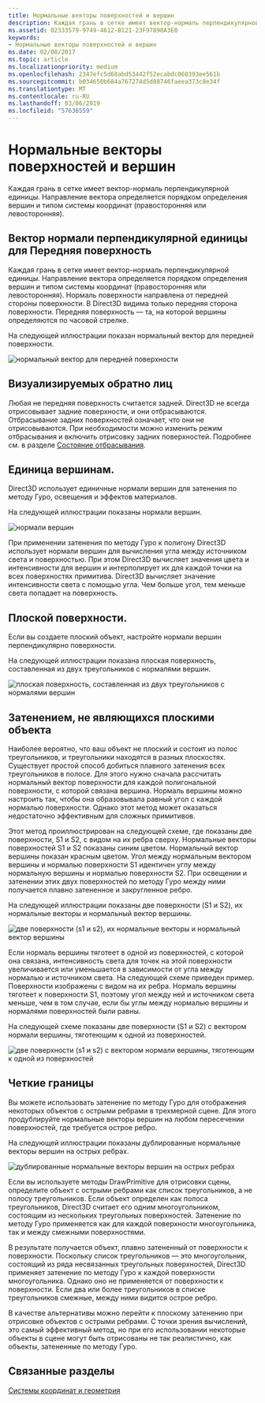 ```yaml
---
title: Нормальные векторы поверхностей и вершин
description: Каждая грань в сетке имеет вектор-нормаль перпендикулярной единицы. Направление вектора определяется порядком определения вершин и типом системы координат (правосторонняя или левосторонняя).
ms.assetid: 02333579-9749-4612-B121-23F97898A3E0
keywords:
- Нормальные векторы поверхностей и вершин
ms.date: 02/08/2017
ms.topic: article
ms.localizationpriority: medium
ms.openlocfilehash: 2347efc5d68abd53442f52ecabdc060393ee561b
ms.sourcegitcommit: b034650b684a767274d5d88746faeea373c8e34f
ms.translationtype: MT
ms.contentlocale: ru-RU
ms.lasthandoff: 03/06/2019
ms.locfileid: "57636559"
---
```

# <a name="face-and-vertex-normal-vectors"></a>Нормальные векторы поверхностей и вершин


Каждая грань в сетке имеет вектор-нормаль перпендикулярной единицы. Направление вектора определяется порядком определения вершин и типом системы координат (правосторонняя или левосторонняя).

## <a name="span-idperpendicularunitnormalvectorforafrontfacespanspan-idperpendicularunitnormalvectorforafrontfacespanspan-idperpendicularunitnormalvectorforafrontfacespanperpendicular-unit-normal-vector-for-a-front-face"></a><span id="Perpendicular_unit_normal_vector_for_a_front_face"></span><span id="perpendicular_unit_normal_vector_for_a_front_face"></span><span id="PERPENDICULAR_UNIT_NORMAL_VECTOR_FOR_A_FRONT_FACE"></span>Вектор нормали перпендикулярной единицы для Передняя поверхность


Каждая грань в сетке имеет вектор-нормаль перпендикулярной единицы. Направление вектора определяется порядком определения вершин и типом системы координат (правосторонняя или левосторонняя). Нормаль поверхности направлена от передней стороны поверхности. В Direct3D видима только передняя сторона поверхности. Передняя поверхность — та, на которой вершины определяются по часовой стрелке.

На следующей иллюстрации показан нормальный вектор для передней поверхности.

![нормальный вектор для передней поверхности](images/nrmlvect.png)

## <a name="span-idcullingbackfacesspanspan-idcullingbackfacesspanspan-idcullingbackfacesspanculling-back-faces"></a><span id="Culling_back_faces"></span><span id="culling_back_faces"></span><span id="CULLING_BACK_FACES"></span>Визуализируемых обратно лиц


Любая не передняя поверхность считается задней. Direct3D не всегда отрисовывает задние поверхности, и они отбрасываются. Отбрасывание задних поверхностей означает, что они не отрисовываются. При необходимости можно изменить режим отбрасывания и включить отрисовку задних поверхностей. Подробнее см. в разделе [Состояние отбрасывания](https://msdn.microsoft.com/library/windows/desktop/bb204882).

## <a name="span-idvertexunitnormalsspanspan-idvertexunitnormalsspanspan-idvertexunitnormalsspanvertex-unit-normals"></a><span id="Vertex_unit_normals"></span><span id="vertex_unit_normals"></span><span id="VERTEX_UNIT_NORMALS"></span>Единица вершинам.


Direct3D использует единичные нормали вершин для затенения по методу Гуро, освещения и эффектов материалов.

На следующей иллюстрации показаны нормали вершин.

![нормали вершин](images/vertnrml.png)

При применении затенения по методу Гуро к полигону Direct3D использует нормали вершин для вычисления угла между источником света и поверхностью. При этом Direct3D вычисляет значения цвета и интенсивности для вершин и интерполирует их для каждой точки на всех поверхностях примитива. Direct3D вычисляет значение интенсивности света с помощью угла. Чем больше угол, тем меньше света попадает на поверхность.

## <a name="span-idflatsurfacesspanspan-idflatsurfacesspanspan-idflatsurfacesspanflat-surfaces"></a><span id="Flat_surfaces"></span><span id="flat_surfaces"></span><span id="FLAT_SURFACES"></span>Плоской поверхности.


Если вы создаете плоский объект, настройте нормали вершин перпендикулярно поверхности.

На следующей иллюстрации показана плоская поверхность, составленная из двух треугольников с нормалями вершин.

![плоская поверхность, составленная из двух треугольников с нормалями вершин](images/flatvert.png)

## <a name="span-idsmoothshadingonanon-flatobjectspanspan-idsmoothshadingonanon-flatobjectspanspan-idsmoothshadingonanon-flatobjectspansmooth-shading-on-a-non-flat-object"></a><span id="Smooth_shading_on_a_non-flat_object"></span><span id="smooth_shading_on_a_non-flat_object"></span><span id="SMOOTH_SHADING_ON_A_NON-FLAT_OBJECT"></span>Затенением, не являющихся плоскими объекта


Наиболее вероятно, что ваш объект не плоский и состоит из полос треугольников, и треугольники находятся в разных плоскостях. Существует простой способ добиться плавного затенения всех треугольников в полосе. Для этого нужно сначала рассчитать нормальный вектор поверхности для каждой полигональной поверхности, с которой связана вершина. Нормаль вершины можно настроить так, чтобы она образовывала равный угол с каждой нормалью поверхности. Однако этот метод может оказаться недостаточно эффективным для сложных примитивов.

Этот метод проиллюстрирован на следующей схеме, где показаны две поверхности, S1 и S2, с видом на их ребра сверху. Нормальные векторы поверхностей S1 и S2 показаны синим цветом. Нормальный вектор вершины показан красным цветом. Угол между нормальным вектором вершины и нормалью поверхности S1 идентичен углу между нормальную вершины и нормалью поверхности S2. При освещении и затенении этих двух поверхностей по методу Гуро между ними получается плавно затененное и закругленное ребро.

На следующей иллюстрации показаны две поверхности (S1 и S2), их нормальные векторы и нормальный вектор вершины.

![две поверхности (s1 и s2), их нормальные векторы и нормальный вектор вершины](images/gvert.png)

Если нормаль вершины тяготеет в одной из поверхностей, с которой она связана, интенсивность света для точек на этой поверхности увеличивается или уменьшается в зависимости от угла между нормалью и источником света. На следующей схеме приведен пример. Поверхности изображены с видом на их ребра. Нормаль вершины тяготеет к поверхности S1, поэтому угол между ней и источником света меньше, чем в том случае, если бы углы между нормалью вершины и нормалями поверхностей были равны.

На следующей схеме показаны две поверхности (S1 и S2) с вектором нормали вершины, тяготеющим к одной из поверхностей.

![две поверхности (s1 и s2) с вектором нормали вершины, тяготеющим к одной из поверхностей](images/gvert2.png)

## <a name="span-idsharpedgesspanspan-idsharpedgesspanspan-idsharpedgesspansharp-edges"></a><span id="Sharp_edges"></span><span id="sharp_edges"></span><span id="SHARP_EDGES"></span>Четкие границы


Вы можете использовать затенение по методу Гуро для отображения некоторых объектов с острыми ребрами в трехмерной сцене. Для этого продублируйте нормальные векторы вершин на любом пересечении поверхностей, где требуется острое ребро.

На следующей иллюстрации показаны дублированные нормальные векторы вершин на острых ребрах.

![дублированные нормальные векторы вершин на острых ребрах](images/shade1.png)

Если вы используете методы DrawPrimitive для отрисовки сцены, определите объект с острыми ребрами как список треугольников, а не полосу треугольников. Если объект определен как полоса треугольников, Direct3D считает его одним многоугольником, состоящим из нескольких треугольных поверхностей. Затенение по методу Гуро применяется как для каждой поверхности многоугольника, так и между смежными поверхностями.

В результате получается объект, плавно затененный от поверхности к поверхности. Поскольку список треугольников — это многоугольник, состоящий из ряда несвязанных треугольных поверхностей, Direct3D применяет затенение по методу Гуро к каждой поверхности многоугольника. Однако оно не применяется от поверхности к поверхности. Если два или более треугольников в списке треугольников смежные, между ними видится острое ребро.

В качестве альтернативы можно перейти к плоскому затенению при отрисовке объектов с острыми ребрами. С точки зрения вычислений, это самый эффективный метод, но при его использовании некоторые объекты в сцене могут быть отрисованы не так реалистично, как объекты, затененные по методу Гуро.

## <a name="span-idrelated-topicsspanrelated-topics"></a><span id="related-topics"></span>Связанные разделы


[Системы координат и геометрия](coordinate-systems-and-geometry.md)

 

 





